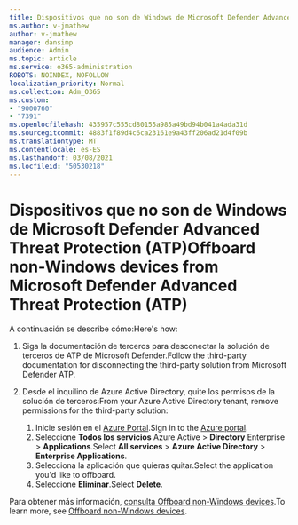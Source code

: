 ```yaml
---
title: Dispositivos que no son de Windows de Microsoft Defender Advanced Threat Protection (ATP)
ms.author: v-jmathew
author: v-jmathew
manager: dansimp
audience: Admin
ms.topic: article
ms.service: o365-administration
ROBOTS: NOINDEX, NOFOLLOW
localization_priority: Normal
ms.collection: Adm_O365
ms.custom:
- "9000760"
- "7391"
ms.openlocfilehash: 435957c555cd80155a985a49bd94b041a4ada31d
ms.sourcegitcommit: 4883f1f89d4c6ca23161e9a43ff206ad21d4f09b
ms.translationtype: MT
ms.contentlocale: es-ES
ms.lasthandoff: 03/08/2021
ms.locfileid: "50530218"
---
```

# <a name="offboard-non-windows-devices-from-microsoft-defender-advanced-threat-protection-atp"></a><span data-ttu-id="c93b5-102">Dispositivos que no son de Windows de Microsoft Defender Advanced Threat Protection (ATP)</span><span class="sxs-lookup"><span data-stu-id="c93b5-102">Offboard non-Windows devices from Microsoft Defender Advanced Threat Protection (ATP)</span></span>

<span data-ttu-id="c93b5-103">A continuación se describe cómo:</span><span class="sxs-lookup"><span data-stu-id="c93b5-103">Here's how:</span></span>

1. <span data-ttu-id="c93b5-104">Siga la documentación de terceros para desconectar la solución de terceros de ATP de Microsoft Defender.</span><span class="sxs-lookup"><span data-stu-id="c93b5-104">Follow the third-party documentation for disconnecting the third-party solution from Microsoft Defender ATP.</span></span>
2. <span data-ttu-id="c93b5-105">Desde el inquilino de Azure Active Directory, quite los permisos de la solución de terceros:</span><span class="sxs-lookup"><span data-stu-id="c93b5-105">From your Azure Active Directory tenant, remove permissions for the third-party solution:</span></span>

    1. <span data-ttu-id="c93b5-106">Inicie sesión en el [Azure Portal](https://go.microsoft.com/fwlink/?linkid=2125612).</span><span class="sxs-lookup"><span data-stu-id="c93b5-106">Sign in to the [Azure portal](https://go.microsoft.com/fwlink/?linkid=2125612).</span></span>
    1. <span data-ttu-id="c93b5-107">Seleccione **Todos los servicios** Azure Active  >  **Directory** Enterprise  >  **Applications**.</span><span class="sxs-lookup"><span data-stu-id="c93b5-107">Select **All services** > **Azure Active Directory** > **Enterprise Applications**.</span></span>
    1. <span data-ttu-id="c93b5-108">Selecciona la aplicación que quieras quitar.</span><span class="sxs-lookup"><span data-stu-id="c93b5-108">Select the application you'd like to offboard.</span></span>
    1. <span data-ttu-id="c93b5-109">Seleccione **Eliminar**.</span><span class="sxs-lookup"><span data-stu-id="c93b5-109">Select **Delete**.</span></span>

<span data-ttu-id="c93b5-110">Para obtener más información, [consulta Offboard non-Windows devices](https://go.microsoft.com/fwlink/?linkid=2143630).</span><span class="sxs-lookup"><span data-stu-id="c93b5-110">To learn more, see [Offboard non-Windows devices](https://go.microsoft.com/fwlink/?linkid=2143630).</span></span>
